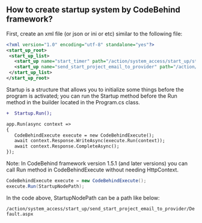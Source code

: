 ## How to create startup system by CodeBehind framework?

 First, create an xml file (or json or ini or etc) similar to the following file:
 ```xml
<?xml version="1.0" encoding="utf-8" standalone="yes"?>
<start_up_root>
  <start_up_list>
    <start_up name="start_timer" path="/action/system_access/start_up/start_timer/Default.aspx" active="true" />
    <start_up name="send_start_project_email_to_provider" path="/action/system_access/start_up/send_start_project_email_to_provider/Default.aspx" active="true" />
  </start_up_list>
</start_up_root>
```

Startup is a structure that allows you to initialize some things before the program is activated; you can run the Startup method before the Run method in the builder located in the Program.cs class.
```diff
+  Startup.Run();

app.Run(async context =>
{
   CodeBehindExecute execute = new CodeBehindExecute();
   await context.Response.WriteAsync(execute.Run(context));
   await context.Response.CompleteAsync();
});
```

Note: In CodeBehind framework version 1.5.1 (and later versions) you can call Run method in CodeBehindExecute without needing HttpContext.

```csharp
CodeBehindExecute execute = new CodeBehindExecute();
execute.Run(StartupNodePath);
```

In the code above, StartupNodePath can be a path like below:

`/action/system_access/start_up/send_start_project_email_to_provider/Default.aspx`
